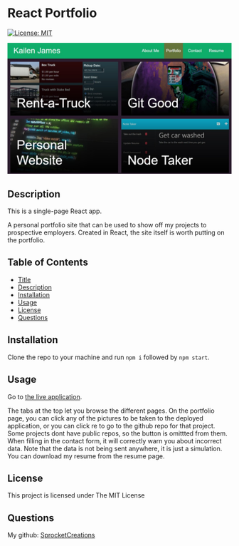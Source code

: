 # React Portfolio

[![License: MIT](https://img.shields.io/badge/License-MIT-yellow.svg)](https://opensource.org/licenses/MIT)

![The portfolio project page](./preview/page-portfolio-preview.jpg)
## Description

This is a single-page React app.

A personal portfolio site that can be used to show off my projects to prospective employers. Created in React, the site itself is worth putting on the portfolio.

## Table of Contents

- [Title](#title)
- [Description](#description)
- [Installation](#installation)
- [Usage](#usage)
- [License](#license)
- [Questions](#questions)


## Installation

Clone the repo to your machine and run `npm i` followed by `npm start`.

## Usage

Go to [the live application](https://loquacious-cannoli-b281ed.netlify.app/portfolio).

The tabs at the top let you browse the different pages. On the portfolio page, you can click any of the pictures to be taken to the deployed application, or you can click re to go to the github repo for that project. Some projects dont have public repos, so the button is omittted from them. When filling in the contact form, it will correctly warn you about incorrect data. Note that the data is not being sent anywhere, it is just a simulation. You can download my resume from the resume page.

## License

This project is licensed under The MIT License

## Questions

My github: [SprocketCreations](https://github.com/SprocketCreations)



